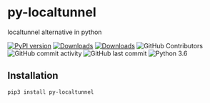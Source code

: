 # py-localtunnel

localtunnel alternative in python

 [![PyPI version](https://badge.fury.io/py/py-localtunnel.svg)](https://pypi.org/project/py-localtunnel/)
 [![Downloads](https://pepy.tech/badge/py-localtunnel/month)](https://pepy.tech/project/py-localtunnel)
 [![Downloads](https://static.pepy.tech/personalized-badge/py-localtunnel?period=total&units=international_system&left_color=green&right_color=blue&left_text=Total%20Downloads)](https://pepy.tech/project/py-localtunnel)
 ![GitHub Contributors](https://img.shields.io/github/contributors/jakbin/py-localtunnel)
 ![GitHub commit activity](https://img.shields.io/github/commit-activity/m/jakbin/py-localtunnel)
 ![GitHub last commit](https://img.shields.io/github/last-commit/jakbin/py-localtunnel)
 ![Python 3.6](https://img.shields.io/badge/python-3.6-yellow.svg)


## Installation

```sh
pip3 install py-localtunnel
```
